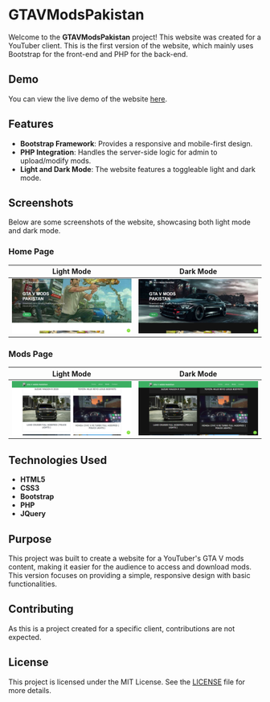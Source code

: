 # GTAVModsPakistan

Welcome to the **GTAVModsPakistan** project! This website was created for a YouTuber client. This is the first version of the website, which mainly uses Bootstrap for the front-end and PHP for the back-end.

## Demo

You can view the live demo of the website [here](http://gtavtest672.atwebpages.com/).

## Features

- **Bootstrap Framework**: Provides a responsive and mobile-first design.
- **PHP Integration**: Handles the server-side logic for admin to upload/modify mods.
- **Light and Dark Mode**: The website features a toggleable light and dark mode.

## Screenshots

Below are some screenshots of the website, showcasing both light mode and dark mode.

### Home Page

| Light Mode | Dark Mode |
|------------|-----------|
| ![Home Light](Screens/Home%20light.PNG) | ![Home Dark](Screens/Home%20dark.PNG) |

### Mods Page

| Light Mode | Dark Mode |
|------------|-----------|
| ![Mods Light](Screens/mods%20light.PNG) | ![Mods Dark](Screens/mods%20dark.PNG) |

## Technologies Used

- **HTML5**
- **CSS3**
- **Bootstrap**
- **PHP**
- **JQuery**

## Purpose

This project was built to create a website for a YouTuber's GTA V mods content, making it easier for the audience to access and download mods. This version focuses on providing a simple, responsive design with basic functionalities.

## Contributing

As this is a project created for a specific client, contributions are not expected.

## License

This project is licensed under the MIT License. See the [LICENSE](LICENSE) file for more details.
